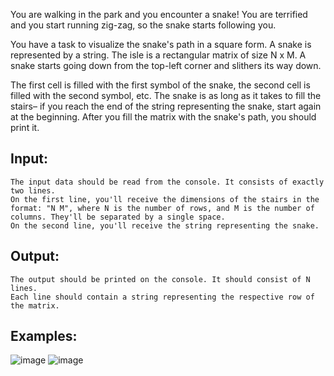 You are walking in the park and you encounter a snake! You are terrified and you start running zig-zag, so the snake starts following you. 

You have a task to visualize the snake's path in a square form. A snake is represented by a string. The isle is a rectangular matrix of size N x M. A snake starts going down from the top-left corner and slithers its way down.

The first cell is filled with the first symbol of the snake, the second cell is filled with the second symbol, etc. The snake is as long as it takes to fill the stairs– if you reach the end of the string representing the snake, start again at the beginning. After you fill the matrix with the snake's path, you should print it.

## Input:

	The input data should be read from the console. It consists of exactly two lines.
	On the first line, you'll receive the dimensions of the stairs in the format: "N M", where N is the number of rows, and M is the number of columns. They'll be separated by a single space.
	On the second line, you'll receive the string representing the snake.

## Output:

	The output should be printed on the console. It should consist of N lines.
	Each line should contain a string representing the respective row of the matrix.

## Examples:

![image](https://user-images.githubusercontent.com/45227327/214414334-16e4c483-c7b4-45db-ba41-2bdaecd67503.png)
![image](https://user-images.githubusercontent.com/45227327/214414488-4fba73bc-c4b9-4a7f-a64d-645f0018fec0.png)
